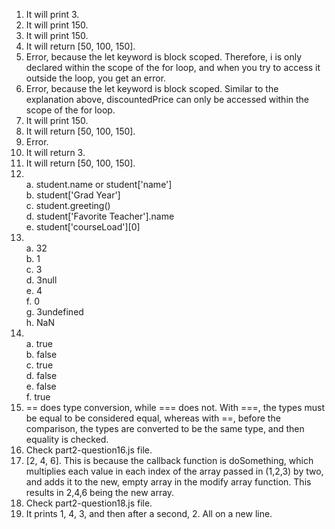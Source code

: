1. It will print 3. 
2. It will print 150. 
3. It will print 150. 
4. It will return [50, 100, 150]. 
5. Error, because the let keyword is block scoped. Therefore, i is only declared within the scope of the for loop, and when you try to access it outside the loop, you get an error. 
6. Error, because the let keyword is block scoped. Similar to the explanation above, discountedPrice can only be accessed within the scope of the for loop. 
7. It will print 150. 
8. It will return [50, 100, 150]. 
9. Error. 
10. It will return 3. 
11. It will return [50, 100, 150]. <br> 
12. <br> a. student.name or student['name'] <br> b. student['Grad Year'] <br> c. student.greeting() <br> d. student['Favorite Teacher'].name <br> e. student['courseLoad'][0]
13. <br> a. 32 <br> b. 1 <br> c. 3 <br> d. 3null <br> e. 4 <br> f. 0 <br> g. 3undefined <br> h. NaN <br> 
14. <br> a. true <br> b. false <br> c. true <br> d. false <br> e. false <br> f. true <br> 
15. == does type conversion, while === does not. With ===, the types must be equal to be considered equal, whereas with ==, before the comparison, the types are converted to be the same type, and then equality is checked. 
16. Check part2-question16.js file. 
17. [2, 4, 6]. This is because the callback function is doSomething, which multiplies each value in each index of the array passed in (1,2,3) by two, and adds it to the new, empty array in the modify array function. This results in 2,4,6 being the new array. 
18. Check part2-question18.js file. 
19. It prints 1, 4, 3, and then after a second, 2. All on a new line. 
